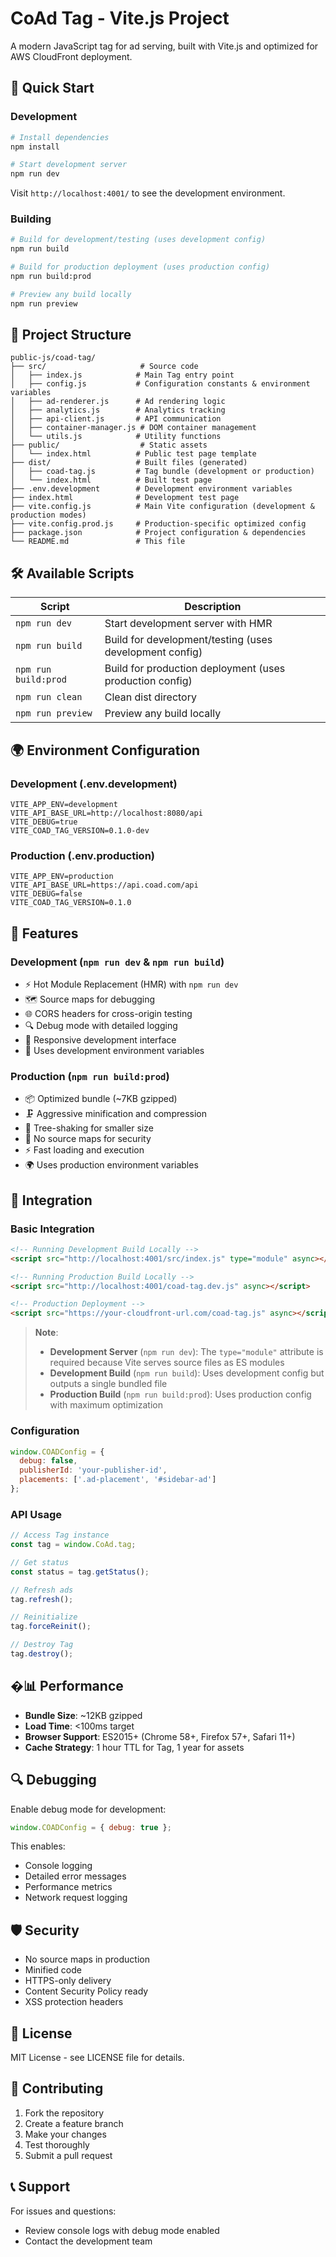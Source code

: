 # CoAd Tag - Vite.js Project

A modern JavaScript tag for ad serving, built with Vite.js and optimized for AWS CloudFront deployment.

## 🚀 Quick Start

### Development
```bash
# Install dependencies
npm install

# Start development server
npm run dev
```

Visit `http://localhost:4001/` to see the development environment.

### Building

```bash
# Build for development/testing (uses development config)
npm run build

# Build for production deployment (uses production config)
npm run build:prod

# Preview any build locally
npm run preview
```

## 📁 Project Structure

```
public-js/coad-tag/
├── src/                     # Source code
│   ├── index.js            # Main Tag entry point
│   ├── config.js           # Configuration constants & environment variables
│   ├── ad-renderer.js      # Ad rendering logic
│   ├── analytics.js        # Analytics tracking
│   ├── api-client.js       # API communication
│   ├── container-manager.js # DOM container management
│   └── utils.js            # Utility functions
├── public/                  # Static assets
│   └── index.html          # Public test page template
├── dist/                   # Built files (generated)
│   ├── coad-tag.js         # Tag bundle (development or production)
│   └── index.html          # Built test page
├── .env.development        # Development environment variables
├── index.html              # Development test page
├── vite.config.js          # Main Vite configuration (development & production modes)
├── vite.config.prod.js     # Production-specific optimized config
├── package.json            # Project configuration & dependencies
└── README.md               # This file
```

## 🛠️ Available Scripts

| Script | Description |
|--------|-------------|
| `npm run dev` | Start development server with HMR |
| `npm run build` | Build for development/testing (uses development config) |
| `npm run build:prod` | Build for production deployment (uses production config) |
| `npm run clean` | Clean dist directory |
| `npm run preview` | Preview any build locally |

## 🌍 Environment Configuration

### Development (.env.development)
```env
VITE_APP_ENV=development
VITE_API_BASE_URL=http://localhost:8080/api
VITE_DEBUG=true
VITE_COAD_TAG_VERSION=0.1.0-dev
```

### Production (.env.production)
```env
VITE_APP_ENV=production
VITE_API_BASE_URL=https://api.coad.com/api
VITE_DEBUG=false
VITE_COAD_TAG_VERSION=0.1.0
```

## 🔧 Features

### Development (`npm run dev` & `npm run build`)
- ⚡ Hot Module Replacement (HMR) with `npm run dev`
- 🗺️ Source maps for debugging
- 🌐 CORS headers for cross-origin testing
- 🔍 Debug mode with detailed logging
- 📱 Responsive development interface
- 🔧 Uses development environment variables

### Production (`npm run build:prod`)
- 📦 Optimized bundle (~7KB gzipped)
- 🗜️ Aggressive minification and compression
- 🌳 Tree-shaking for smaller size
- 🚫 No source maps for security
- ⚡ Fast loading and execution
- 🌍 Uses production environment variables

## 📖 Integration

### Basic Integration
```html
<!-- Running Development Build Locally -->
<script src="http://localhost:4001/src/index.js" type="module" async></script>

<!-- Running Production Build Locally -->
<script src="http://localhost:4001/coad-tag.dev.js" async></script>

<!-- Production Deployment -->
<script src="https://your-cloudfront-url.com/coad-tag.js" async></script>
```

> **Note**:
> - **Development Server** (`npm run dev`): The `type="module"` attribute is required because Vite serves source files as ES modules
> - **Development Build** (`npm run build`): Uses development config but outputs a single bundled file
> - **Production Build** (`npm run build:prod`): Uses production config with maximum optimization

### Configuration
```javascript
window.COADConfig = {
  debug: false,
  publisherId: 'your-publisher-id',
  placements: ['.ad-placement', '#sidebar-ad']
};
```

### API Usage
```javascript
// Access Tag instance
const tag = window.CoAd.tag;

// Get status
const status = tag.getStatus();

// Refresh ads
tag.refresh();

// Reinitialize
tag.forceReinit();

// Destroy Tag
tag.destroy();
```

## �📊 Performance

- **Bundle Size**: ~12KB gzipped
- **Load Time**: <100ms target
- **Browser Support**: ES2015+ (Chrome 58+, Firefox 57+, Safari 11+)
- **Cache Strategy**: 1 hour TTL for Tag, 1 year for assets

## 🔍 Debugging

Enable debug mode for development:
```javascript
window.COADConfig = { debug: true };
```

This enables:
- Console logging
- Detailed error messages
- Performance metrics
- Network request logging

## 🛡️ Security

- No source maps in production
- Minified code
- HTTPS-only delivery
- Content Security Policy ready
- XSS protection headers

## 📝 License

MIT License - see LICENSE file for details.

## 🤝 Contributing

1. Fork the repository
2. Create a feature branch
3. Make your changes
4. Test thoroughly
5. Submit a pull request

## 📞 Support

For issues and questions:
- Review console logs with debug mode enabled
- Contact the development team
